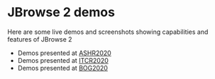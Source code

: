 # JBrowse 2 demos

Here are some live demos and screenshots showing capabilities and features of
JBrowse 2

- Demos presented at [ASHR2020](http://jbrowse.org/demos/ashg2020/)
- Demos presented at [ITCR2020](http://jbrowse.org/demos/itcr2020/)
- Demos presented at [BOG2020](http://jbrowse.org/demos/bog2020/)
